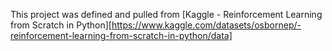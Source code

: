 This project was defined and pulled from [Kaggle - Reinforcement Learning from Scratch in Python][https://www.kaggle.com/datasets/osbornep/-reinforcement-learning-from-scratch-in-python/data]
